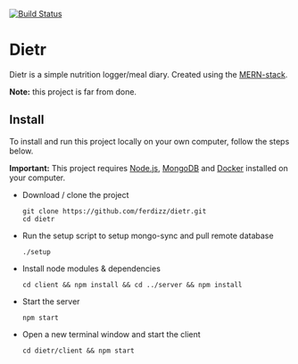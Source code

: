 [![Build Status](https://travis-ci.org/ferdizz/dietr.svg?branch=master)](https://travis-ci.org/ferdizz/dietr)
# Dietr
Dietr is a simple nutrition logger/meal diary. Created using the [MERN-stack](http://mern.io/). 

**Note:** this project is far from done.

## Install

To install and run this project locally on your own computer, follow the steps below.

**Important:** This project requires [Node.js](https://nodejs.org/en/), [MongoDB](https://docs.mongodb.com/manual/installation/#mongodb-community-edition) and [Docker](https://docs.docker.com/compose/install/) installed on your computer. 

- Download / clone the project

    ```
    git clone https://github.com/ferdizz/dietr.git
    cd dietr
    ```
    
- Run the setup script to setup mongo-sync and pull remote database

    ```
    ./setup
    ```
    
- Install node modules & dependencies

    ```
    cd client && npm install && cd ../server && npm install
    ```

- Start the server

    ```
    npm start
    ```

- Open a new terminal window and start the client

    ```
    cd dietr/client && npm start
    ```

<!---
## Usecases (work in progress)

### Add a recipe (e.g. homemade pizza)
1. Select "Create new recipe"
2. Enter title (and description)
3. Add ingredients:
    1. Select ingredient
    2. Enter amount
4. Add serving sizes:
    1. Choose serving type
    2. Set amount per serving
5. Submit recipe

### Add a food (e.g onion)
1. Select "Add new food"
2. Enter title (and description?)
3. Enter amount of the contained nutrients
4. Add serving sizes (total size required)
5. Submit food

### Add a meal (e.g. a slice of pizza)
1. Search for desired recipe / food
2. (if not found, add new recipe / food)
3. Change time and date (optional)
4. Select serving type
5. Select number of servings eaten
6. Submit meal
--->
